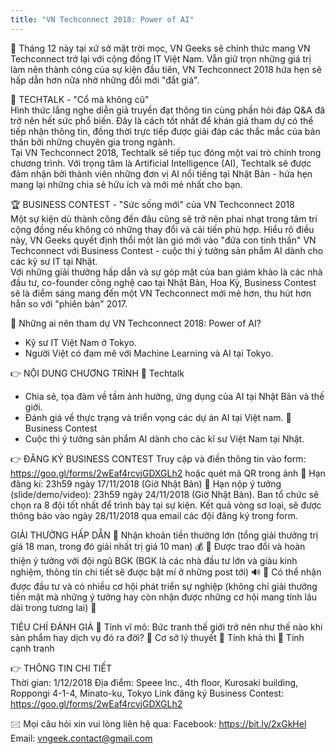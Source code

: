 ```yaml
---
title: "VN Techconnect 2018: Power of AI"
---
```

🗾 Tháng 12 này tại xứ sở mặt trời mọc, VN Geeks sẽ chính thức mang VN Techconnect trở lại với cộng đồng IT Việt Nam. Vẫn giữ trọn những giá trị làm nên thành công của sự kiện đầu tiên, VN Techconnect 2018 hứa hẹn sẽ hấp dẫn hơn nữa nhờ những đổi mới "đắt giá".

🎤 TECHTALK - "Cổ mà không cũ"  
Hình thức lắng nghe diễn giả truyền đạt thông tin cùng phần hỏi đáp Q&A đã trở nên hết sức phổ biến. Đây là cách tốt nhất để khán giả tham dự có thể tiếp nhận thông tin, đồng thời trực tiếp được giải đáp các thắc mắc của bản thân bởi những chuyên gia trong ngành.  
Tại VN Techconnect 2018, Techtalk sẽ tiếp tục đóng một vai trò chính trong chương trình. Với trọng tâm là Artificial Intelligence (AI), Techtalk sẽ được đảm nhận bởi thành viên những đơn vị AI nổi tiếng tại Nhật Bản - hứa hẹn mang lại những chia sẻ hữu ích và mới mẻ nhất cho bạn.  

🏆 BUSINESS CONTEST - "Sức sống mới" của VN Techconnect 2018  
Một sự kiện dù thành công đến đâu cũng sẽ trở nên phai nhạt trong tâm trí cộng đồng nếu không có những thay đổi và cải tiến phù hợp. Hiểu rõ điều này, VN Geeks quyết định thổi một làn gió mới vào "đứa con tinh thần" VN Techconnect với Business Contest - cuộc thi ý tưởng sản phẩm AI dành cho các kỹ sư IT tại Nhật.  
Với những giải thưởng hấp dẫn và sự góp mặt của ban giám khảo là các nhà đầu tư, co-founder công nghệ cao tại Nhật Bản, Hoa Kỳ, Business Contest sẽ là điểm sáng mang đến một VN Techconnect mới mẻ hơn, thu hút hơn hẳn so với "phiên bản" 2017.  

🌟 Những ai nên tham dự VN Techconnect 2018: Power of AI?  
- Kỹ sư IT Việt Nam ở Tokyo. 
- Người Việt có đam mê với Machine Learning và AI tại Tokyo.  

👉 NỘI DUNG CHƯƠNG TRÌNH
🌱 Techtalk 
- Chia sẻ, tọa đàm về tầm ảnh hưởng, ứng dụng của AI tại Nhật Bản và thế giới. 
- Đánh giá về thực trạng và triển vọng các dự án AI tại Việt nam. 
🌱 Business Contest  
- Cuộc thi ý tưởng sản phẩm AI dành cho các kĩ sư Việt Nam tại Nhật. 

👉 ĐĂNG KÝ BUSINESS CONTEST
Truy cập và điền thông tin vào form: https://goo.gl/forms/2wEaf4rcvjGDXGLh2 
hoặc quét mã QR trong ảnh
📍 Hạn đăng kí: 23h59 ngày 17/11/2018 (Giờ Nhật Bản)
📍 Hạn nộp ý tưởng (slide/demo/video): 23h59 ngày 24/11/2018 (Giờ Nhật Bản).
Ban tổ chức sẽ chọn ra 8 đội tốt nhất để trình bày tại sự kiện.
Kết quả vòng sơ loại, sẽ được thông báo vào ngày 28/11/2018 qua email các đội đăng ký trong form.

GIẢI THƯỞNG HẤP DẪN 
📍 Nhận khoản tiền thưởng lớn (tổng giải thưởng trị giá 18 man, trong đó giải nhất trị giá 10 man) 💰
📍 Được trao đổi và hoàn thiện ý tưởng với đội ngũ BGK (BGK là các nhà đầu tư lớn và giàu kinh nghiệm, thông tin chi tiết sẽ được bật mí ở những post tới) 🔊
📍 Có thể nhận được đầu tư và có nhiều cơ hội phát triển sự nghiệp (không chỉ giải thưởng tiền mặt mà những ý tưởng hay còn nhận được những cơ hội mang tính lâu dài trong tương lai) 💭

TIÊU CHÍ ĐÁNH GIÁ
📍 Tính vĩ mô: Bức tranh thế giới trở nên như thế nào khi sản phẩm hay dịch vụ đó ra đời?
📍 Cơ sở lý thuyết
📍 Tính khả thi
📍 Tính cạnh tranh

👉 THÔNG TIN CHI TIẾT  
Thời gian: 1/12/2018 
Địa điểm: Speee Inc., 4th floor, Kurosaki building, Roppongi 4-1-4, Minato-ku, Tokyo 
Link đăng ký Business Contest: https://goo.gl/forms/2wEaf4rcvjGDXGLh2   

🖂 Mọi câu hỏi xin vui lòng liên hệ qua: 
Facebook: https://bit.ly/2xGkHel 
Email: vngeek.contact@gmail.com